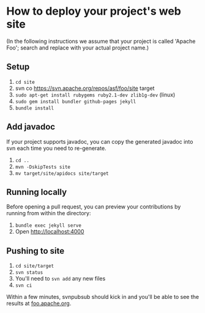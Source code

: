 <!--
{% comment %}
Licensed to the Apache Software Foundation (ASF) under one or more
contributor license agreements.  See the NOTICE file distributed with
this work for additional information regarding copyright ownership.
The ASF licenses this file to you under the Apache License, Version 2.0
(the "License"); you may not use this file except in compliance with
the License.  You may obtain a copy of the License at

http://www.apache.org/licenses/LICENSE-2.0

Unless required by applicable law or agreed to in writing, software
distributed under the License is distributed on an "AS IS" BASIS,
WITHOUT WARRANTIES OR CONDITIONS OF ANY KIND, either express or implied.
See the License for the specific language governing permissions and
limitations under the License.
{% endcomment %}
-->

# How to deploy your project's web site

(In the following instructions we assume that your project is called
'Apache Foo'; search and replace with your actual project name.)

## Setup

1. `cd site`
2. svn co https://svn.apache.org/repos/asf/foo/site target
3. `sudo apt-get install rubygems ruby2.1-dev zlib1g-dev` (linux)
4. `sudo gem install bundler github-pages jekyll`
5. `bundle install`

## Add javadoc

If your project supports javadoc, you can copy the generated javadoc
into svn each time you need to re-generate.

1. `cd ..`
2. `mvn -DskipTests site`
3. `mv target/site/apidocs site/target`

## Running locally

Before opening a pull request, you can preview your contributions by
running from within the directory:

1. `bundle exec jekyll serve`
2. Open [http://localhost:4000](http://localhost:4000)

## Pushing to site

1. `cd site/target`
2. `svn status`
3. You'll need to `svn add` any new files
4. `svn ci`

Within a few minutes, svnpubsub should kick in and you'll be able to
see the results at
[foo.apache.org](https://foo.apache.org/).
